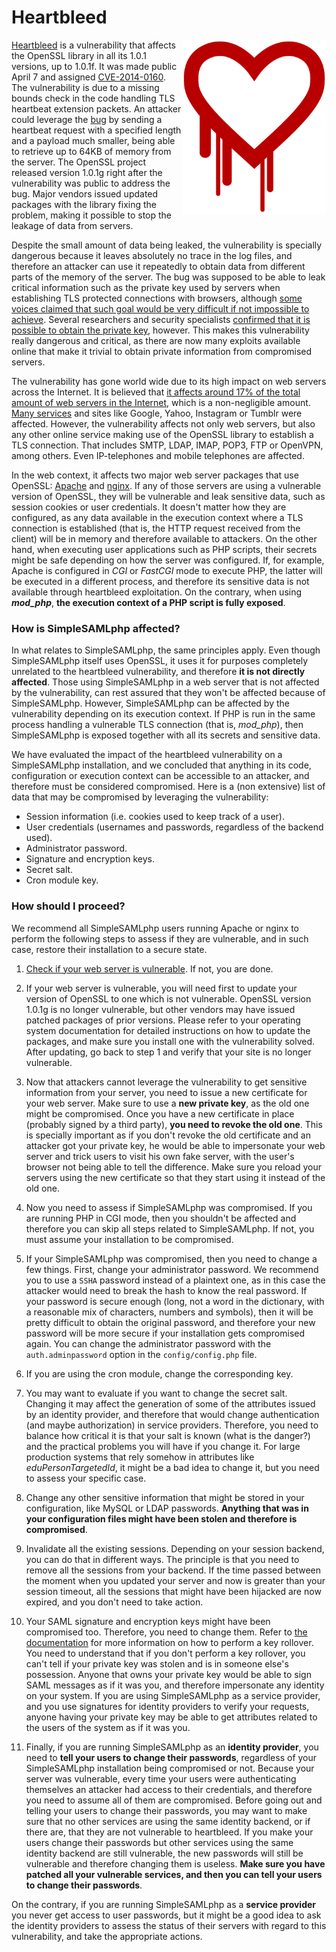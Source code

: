 # Heartbleed

<img src="/res/heartbleed.png" style="float: right; height: 20em;" />

<a href="http://heartbleed.com">Heartbleed</a> is a vulnerability that affects the OpenSSL library in all its 1.0.1
versions, up to 1.0.1f. It was made public April 7 and assigned
<a href="http://www.cve.mitre.org/cgi-bin/cvename.cgi?name=CVE-2014-0160">CVE-2014-0160</a>. The vulnerability is due
to a missing bounds check in the code handling TLS heartbeat extension packets. An attacker could leverage the
<a href="https://bugzilla.redhat.com/show_bug.cgi?id=1084875">bug</a> by sending a heartbeat request with a specified
length and a payload much smaller, being able to retrieve up to 64KB of memory from the server. The OpenSSL project
released version 1.0.1g right after the vulnerability was public to address the bug. Major vendors issued updated
packages with the library fixing the problem, making it possible to stop the leakage of data from servers.

Despite the small amount of data being leaked, the vulnerability is specially dangerous because it leaves absolutely no
trace in the log files, and therefore an attacker can use it repeatedly to obtain data from different parts of the
memory of the server. The bug was supposed to be able to leak critical information such as the private key used by
servers when establishing TLS protected connections with browsers, although
<a href="http://blog.cloudflare.com/answering-the-critical-question-can-you-get-private-ssl-keys-using-heartbleed">some
voices claimed that such goal would be very difficult if not impossible to achieve</a>. Several researchers and
security specialists <a href="http://blog.cloudflare.com/the-results-of-the-cloudflare-challenge">confirmed that it is
possible to obtain the private key</a>, however. This makes this vulnerability really dangerous and critical, as there
are now many exploits available online that make it trivial to obtain private information from compromised servers.

The vulnerability has gone world wide due to its high impact on web servers across the Internet. It is believed that
<a href="http://news.netcraft.com/archives/2014/04/08/half-a-million-widely-trusted-websites-vulnerable-to-heartbleed-bug.html">it
affects around 17% of the total amount of web servers in the Internet</a>, which is a non-negligible amount.
<a href="http://abcnews.go.com/Business/heartbleed-online-bug/story?id=23256168">Many services</a> and sites like
Google, Yahoo, Instagram or Tumblr were affected. However, the vulnerability affects not only web servers, but also
any other online service making use of the OpenSSL library to establish a TLS connection. That includes SMTP, LDAP,
IMAP, POP3, FTP or OpenVPN, among others. Even IP-telephones and mobile telephones are affected.

In the web context, it affects two major web server packages that use OpenSSL: <a href="http://apache.org/">Apache</a>
and <a href="http://nginx.org/">nginx</a>. If any of those servers are using a vulnerable version of OpenSSL, they
will be vulnerable and leak sensitive data, such as session cookies or user credentials. It doesn't matter how they
are configured, as any data available in the execution context where a TLS connection is established (that is, the
HTTP request received from the client) will be in memory and therefore available to attackers. On the other hand,
when executing user applications such as PHP scripts, their secrets might be safe depending on how the server was
configured. If, for example, Apache is configured in *CGI* or *FastCGI* mode to execute PHP, the latter
will be executed in a different process, and therefore its sensitive data is not available through heartbleed
exploitation. On the contrary, when using ***mod_php***, **the execution context of a PHP script is fully
exposed**.

### How is SimpleSAMLphp affected?

In what relates to SimpleSAMLphp, the same principles apply. Even though SimpleSAMLphp itself uses OpenSSL, it uses it
for purposes completely unrelated to the heartbleed vulnerability, and therefore **it is not directly
affected**. Those using SimpleSAMLphp in a web server that is not affected by the vulnerability, can rest
assured that they won't be affected because of SimpleSAMLphp. However, SimpleSAMLphp can be affected by the
vulnerability depending on its execution context. If PHP is run in the same process handling a vulnerable TLS
connection (that is, *mod_php*), then SimpleSAMLphp is exposed together with all its secrets and sensitive data.

We have evaluated the impact of the heartbleed vulnerability on a SimpleSAMLphp installation, and we concluded that
anything in its code, configuration or execution context can be accessible to an attacker, and therefore must be
considered compromised. Here is a (non extensive) list of data that may be compromised by leveraging the vulnerability:

* Session information (i.e. cookies used to keep track of a user).
* User credentials (usernames and passwords, regardless of the backend used).
* Administrator password.
* Signature and encryption keys.
* Secret salt.
* Cron module key.

### How should I proceed?

We recommend all SimpleSAMLphp users running Apache or nginx to perform the following steps to assess if they
are vulnerable, and in such case, restore their installation to a secure state.

1. <a href="https://lastpass.com/heartbleed/">Check if your web server is vulnerable</a>. If not, you are done.

2. If your web server is vulnerable, you will need first to update your version of OpenSSL to one which is not
 vulnerable. OpenSSL version 1.0.1g is no longer vulnerable, but other vendors may have issued patched packages of
 prior versions. Please refer to your operating system documentation for detailed instructions on how to update the
 packages, and make sure you install one with the vulnerability solved. After updating, go back to step 1 and verify
 that your site is no longer vulnerable.

3. Now that attackers cannot leverage the vulnerability to get sensitive information from your server, you need to
 issue a new certificate for your web server. Make sure to use a **new private key**, as the old one might be
 compromised. Once you have a new certificate in place (probably signed by a third party), **you need to revoke the old
 one**. This is specially important as if you don't revoke the old certificate and an attacker got your private key, he
 would be able to impersonate your web server and trick users to visit his own fake server, with the user's browser not
 being able to tell the difference. Make sure you reload your servers using the new certificate so that they start using
 it instead of the old one.

4. Now you need to assess if SimpleSAMLphp was compromised. If you are running PHP in CGI mode, then you shouldn't be
 affected and therefore you can skip all steps related to SimpleSAMLphp. If not, you must assume your installation to
 be compromised.

5. If your SimpleSAMLphp was compromised, then you need to change a few things. First, change your administrator
 password. We recommend you to use a `SSHA`  password instead of a plaintext one, as in this case the attacker would
 need to break the hash to know the real password. If your password is secure enough (long, not a word in the
 dictionary, with a reasonable mix of characters, numbers and symbols), then it will be pretty difficult to obtain the
 original password, and therefore your new password will be more secure if your installation gets compromised again.
 You can change the administrator password with the `auth.adminpassword` option in the `config/config.php` file.

6. If you are using the cron module, change the corresponding key.

7. You may want to evaluate if you want to change the secret salt. Changing it may affect the generation of some of the
 attributes issued by an identity provider, and therefore that would change authentication (and maybe authorization) in
 service providers. Therefore, you need to balance how critical it is that your salt is known (what is the danger?) and
 the practical problems you will have if you change it. For large production systems that rely somehow in attributes
 like *eduPersonTargetedId*, it might be a bad idea to change it, but you need to assess your specific case.

8. Change any other sensitive information that might be stored in your configuration, like MySQL or LDAP passwords.
 **Anything that was in your configuration files might have been stolen and therefore is compromised**.

9. Invalidate all the existing sessions. Depending on your session backend, you can do that in different ways. The
 principle is that you need to remove all the sessions from your backend. If the time passed between the moment when
 you updated your server and now is greater than your session timeout, all the sessions that might have been hijacked
 are now expired, and you don't need to take action.

10. Your SAML signature and encryption keys might have been compromised too. Therefore, you need to change them. Refer
 to <a href="/docs/stable/saml:keyrollover">the documentation</a> for more information on how to perform a key rollover.
 You need to understand that if you don't perform a key rollover, you can't tell if your private key was stolen and is
 in someone else's possession. Anyone that owns your private key would be able to sign SAML messages as if it was you,
 and therefore impersonate any identity on your system. If you are using SimpleSAMLphp as a service provider, and you
 use signatures for identity providers to verify your requests, anyone having your private key may be able to get
 attributes related to the users of the system as if it was you.

11. Finally, if you are running SimpleSAMLphp as an **identity provider**, you need to **tell your users to change their
 passwords**, regardless of your SimpleSAMLphp installation being compromised or not. Because your server was
 vulnerable, every time your users were authenticating themselves an attacker had access to their credentials, and
 therefore you need to assume all of them are compromised. Before going out and telling your users to change their
 passwords, you may want to make sure that no other services are using the same identity backend, or if there are, that
 they are not vulnerable to heartbleed. If you make your users change their passwords but other services using the same
 identity backend are still vulnerable, the new passwords will still be vulnerable and therefore changing them is
 useless. **Make sure you have patched all your vulnerable services, and then you can tell your users to change their
 passwords**.

 On the contrary, if you are running SimpleSAMLphp as a **service provider** you never get access to user passwords,
 but it might be a good idea to ask the identity providers to assess the status of their servers with regard to this
 vulnerability, and take the appropriate actions.